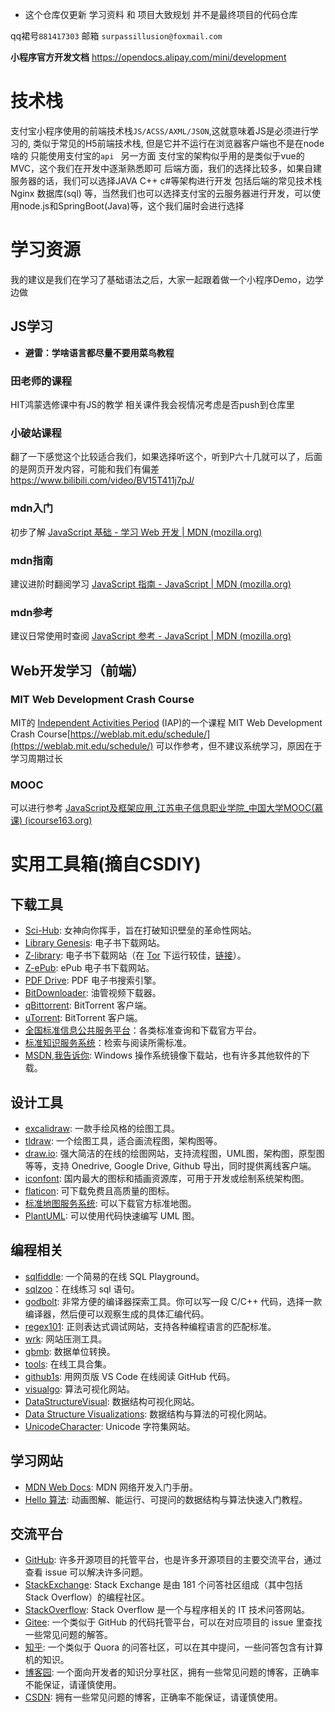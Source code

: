 * 这个仓库仅更新 学习资料 和 项目大致规划 并不是最终项目的代码仓库

qq裙号`881417303`
邮箱 `surpassillusion@foxmail.com`

**小程序官方开发文档** https://opendocs.alipay.com/mini/development


# 技术栈

支付宝小程序使用的前端技术栈`JS/ACSS/AXML/JSON`,这就意味着JS是必须进行学习的, 类似于常见的H5前端技术栈, 但是它并不运行在浏览器客户端也不是在node啥的 只能使用支付宝的`api `
另一方面 支付宝的架构似乎用的是类似于vue的MVC，这个我们在开发中逐渐熟悉即可
后端方面，我们的选择比较多，如果自建服务器的话，我们可以选择JAVA C++ c#等架构进行开发 包括后端的常见技术栈Nginx 数据库(sql) 等，当然我们也可以选择支付宝的云服务器进行开发，可以使用node.js和SpringBoot(Java)等，这个我们届时会进行选择

# 学习资源

我的建议是我们在学习了基础语法之后，大家一起跟着做一个小程序Demo，边学边做

## JS学习
* **避雷：学啥语言都尽量不要用菜鸟教程**
### 田老师的课程
HIT鸿蒙选修课中有JS的教学
相关课件我会视情况考虑是否push到仓库里

### 小破站课程
翻了一下感觉这个比较适合我们，如果选择听这个，听到P六十几就可以了，后面的是网页开发内容，可能和我们有偏差
https://www.bilibili.com/video/BV15T411j7pJ/

### mdn入门
初步了解
[JavaScript 基础 - 学习 Web 开发 | MDN (mozilla.org)](https://developer.mozilla.org/zh-CN/docs/Learn/Getting_started_with_the_web/JavaScript_basics)
### mdn指南
建议进阶时翻阅学习
[JavaScript 指南 - JavaScript | MDN (mozilla.org)](https://developer.mozilla.org/zh-CN/docs/Web/JavaScript/Guide)
### mdn参考
建议日常使用时查阅
[JavaScript 参考 - JavaScript | MDN (mozilla.org)](https://developer.mozilla.org/zh-CN/docs/Web/JavaScript/Reference)


## Web开发学习（前端）

### MIT Web Development Crash Course
MIT的 [Independent Activities Period](https://elo.mit.edu/iap/) (IAP)的一个课程
MIT Web Development Crash Course[https://weblab.mit.edu/schedule/](https://weblab.mit.edu/schedule/)
可以作参考，但不建议系统学习，原因在于学习周期过长

### MOOC
可以进行参考
[JavaScript及框架应用_江苏电子信息职业学院_中国大学MOOC(慕课) (icourse163.org)](https://www.icourse163.org/course/HCIT-1206706828)

# 实用工具箱(摘自CSDIY)

## 下载工具

- [Sci-Hub](https://sci-hub.se/): 女神向你挥手，旨在打破知识壁垒的革命性网站。
- [Library Genesis](http://libgen.is/): 电子书下载网站。
- [Z-library](https://zlibrary-global.se/): 电子书下载网站（在 [Tor](https://www.torproject.org/) 下运行较佳，[链接](http://loginzlib2vrak5zzpcocc3ouizykn6k5qecgj2tzlnab5wcbqhembyd.onion/)）。
- [Z-ePub](https://z-epub.com/): ePub 电子书下载网站。
- [PDF Drive](https://www.pdfdrive.com/): PDF 电子书搜索引擎。
- [BitDownloader](https://bitdownloader.io/): 油管视频下载器。
- [qBittorrent](https://www.qbittorrent.org/download.php): BitTorrent 客户端。
- [uTorrent](https://www.utorrent.com/): BitTorrent 客户端。
- [全国标准信息公共服务平台](https://std.samr.gov.cn/)：各类标准查询和下载官方平台。
- [标准知识服务系统](http://www.standards.com.cn/)：检索与阅读所需标准。
- [MSDN,我告诉你](https://msdn.itellyou.cn/): Windows 操作系统镜像下载站，也有许多其他软件的下载。

## 设计工具

- [excalidraw](https://excalidraw.com/): 一款手绘风格的绘图工具。
- [tldraw](https://www.tldraw.com/): 一个绘图工具，适合画流程图，架构图等。
- [draw.io](https://app.diagrams.net/): 强大简洁的在线的绘图网站，支持流程图，UML图，架构图，原型图等等，支持 Onedrive, Google Drive, Github 导出，同时提供离线客户端。
- [iconfont](https://www.iconfont.cn/): 国内最大的图标和插画资源库，可用于开发或绘制系统架构图。
- [flaticon](https://www.flaticon.com/): 可下载免费且高质量的图标。
- [标准地图服务系统](http://bzdt.ch.mnr.gov.cn/): 可以下载官方标准地图。
- [PlantUML](https://plantuml.com/zh/): 可以使用代码快速编写 UML 图。

## 编程相关

- [sqlfiddle](http://www.sqlfiddle.com/): 一个简易的在线 SQL Playground。
- [sqlzoo](https://sqlzoo.net/wiki/SQL_Tutorial)：在线练习 sql 语句。
- [godbolt](https://godbolt.org/): 非常方便的编译器探索工具。你可以写一段 C/C++ 代码，选择一款编译器，然后便可以观察生成的具体汇编代码。
- [regex101](https://regex101.com/): 正则表达式调试网站，支持各种编程语言的匹配标准。
- [wrk](https://github.com/wg/wrk): 网站压测工具。
- [gbmb](https://www.gbmb.org/): 数据单位转换。
- [tools](https://tools.fun/): 在线工具合集。
- [github1s](https://github1s.com/): 用网页版 VS Code 在线阅读 GitHub 代码。
- [visualgo](https://visualgo.net/en): 算法可视化网站。
- [DataStructureVisual](http://www.rmboot.com/): 数据结构可视化网站。
- [Data Structure Visualizations](https://www.cs.usfca.edu/~galles/visualization/Algorithms.html): 数据结构与算法的可视化网站。
- [UnicodeCharacter](https://unicode-table.com/en/): Unicode 字符集网站。

## 学习网站

- [MDN Web Docs](https://developer.mozilla.org/zh-CN/docs/Learn): MDN 网络开发入门手册。
- [Hello 算法](https://www.hello-algo.com/): 动画图解、能运行、可提问的数据结构与算法快速入门教程。

## 交流平台

- [GitHub](https://github.com/): 许多开源项目的托管平台，也是许多开源项目的主要交流平台，通过查看 issue 可以解决许多问题。
- [StackExchange](https://stackexchange.com/): Stack Exchange 是由 181 个问答社区组成（其中包括 Stack Overflow）的编程社区。
- [StackOverflow](https://stackoverflow.com/): Stack Overflow 是一个与程序相关的 IT 技术问答网站。
- [Gitee](https://gitee.com/): 一个类似于 GitHub 的代码托管平台，可以在对应项目的 issue 里查找一些常见问题的解答。
- [知乎](https://www.zhihu.com/): 一个类似于 Quora 的问答社区，可以在其中提问，一些问答包含有计算机的知识。
- [博客园](https://www.cnblogs.com/): 一个面向开发者的知识分享社区，拥有一些常见问题的博客，正确率不能保证，请谨慎使用。
- [CSDN](https://blog.csdn.net/): 拥有一些常见问题的博客，正确率不能保证，请谨慎使用。



